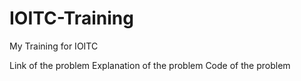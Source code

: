 # IOITC-Training
My Training for IOITC

Link of the problem
Explanation of the problem
Code of the problem
